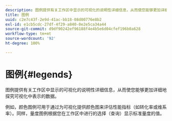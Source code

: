 ```yaml
---
description: 图例提供有关工作区中显示的可视化的说明性详细信息，从而使您能够更加详细地探究可视化中表示的数据。
title: 图例
uuid: c2e7c43f-2e9d-41ac-bb18-08d00776e8b2
exl-id: e1cb5cdc-27df-4f29-a840-0e2e5ca34a44
source-git-commit: d9df90242ef96188f4e4b5e6d04cfef196b0a628
workflow-type: tm+mt
source-wordcount: '92'
ht-degree: 100%

---
```


# 图例{#legends}

图例提供有关工作区中显示的可视化的说明性详细信息，从而使您能够更加详细地探究可视化中表示的数据。

例如，颜色图例可用于通过为可视化提供颜色图来评估性能指标（如转化率或维系率）。同样，量度图例根据您在工作区中进行的选择（查询）显示标准量度的值。
